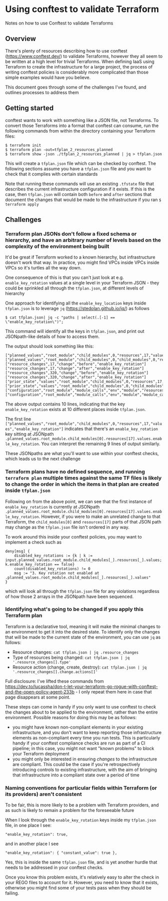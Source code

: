 # Using conftest to validate Terraform
Notes on how to use Conftest to validate Terraforms

## Overview
There's plenty of resources describing how to use conftest (https://www.conftest.dev/) to validate Terraforms, however they all seem to be written at a high level for trivial Terraforms. When defining IaaS using Terraform to create the infrastructure for a large project, the process of writing conftest policies is considerably more complicated than those simple examples would have you believe.

This document goes through some of the challenges I've found, and outlines processes to address them

## Getting started

conftest wants to work with something like a JSON file, not Terraforms. To convert those Terraforms into a format that conftest can consume, run the following commands from within the directory containing your Terraform files:
```
$ terraform init
$ terraform plan -out=tfplan_2_resources_planned
$ terraform show -json ./tfplan_2_resources_planned | jq > tfplan.json
```

This will create a `tfplan.json` file which can be checked by conftest. The following sections assume you have a `tfplan.json` file and you want to check that it complies with certain standards

Note that running these commands will use an existing `.tfstate` file that describes the current infrastructure configuration if it exists. If this is the case, then `tfplan.json` will contain both `before` and `after` sections that document the changes that would be made to the infrastructure if you ran `$ terraform apply`

## Challenges

### Terraform plan JSONs don't follow a fixed schema or hierarchy, and have an arbitrary number of levels based on the complexity of the environment being built

It'd be great if Terraform worked to a known hierarchy, but infrastructure doesn't work that way. In practice, you might find VPCs inside VPCs inside VPCs so it's turtles all the way down.

One consequence of this is that you can't just look at e.g. `enable_key_rotation` values at a single level in your Terraform JSON - they could be sprinkled all through the `tfplan.json`, at different levels of hierarchy

One approach for identifying all the `enable_key_location` keys inside `tfplan.json` is to leverage `jq` (https://stedolan.github.io/jq/) as follows

```
$ cat tfplan.json| jq -c "paths | select(.[-1] == \"enable_key_rotation\")";
```

This command will identify all the keys in `tfplan.json`, and print out JSONpath-like details of how to access them.

The output should look something like this:

```
["planned_values","root_module","child_modules",0,"resources",17,"values","enable_key_rotation"]
["planned_values","root_module","child_modules",0,"child_modules",0,"resources",82,"values","enable_key_rotation"]
["resource_changes",17,"change","before","enable_key_rotation"]
["resource_changes",17,"change","after","enable_key_rotation"]
["resource_changes",320,"change","before","enable_key_rotation"]
["resource_changes",320,"change","after","enable_key_rotation"]
["prior_state","values","root_module","child_modules",0,"resources",17,"values","enable_key_rotation"]
["prior_state","values","root_module","child_modules",0,"child_modules",4,"resources",82,"values","enable_key_rotation"]
["configuration","root_module","module_calls","env","module","resources",17,"expressions","enable_key_rotation"]
["configuration","root_module","module_calls","env","module","module_calls","fargate_tasks","module","resources",82,"expressions","enable_key_rotation"]
```

The above output contains 10 lines, indicating that the key `enable_key_rotation` exists at 10 different places inside `tfplan.json`.

The first line `["planned_values","root_module","child_modules",0,"resources",17,"values","enable_key_rotation"]` indicates that there's an `enable_key_rotation` key sitting at JSONpath `.planned_values.root_module.child_modules[0].resources[17].values.enable_key_rotation`. You can interpret the remaining 9 lines of output similarly.

These JSONpaths are what you'll want to use within your conftest checks, which leads us to the next challenge

### Terraform plans have no defined sequence, and running `terraform plan` multiple times against the same TF files is likely to change the order in which the items in that plan are created inside `tfplan.json`

Following on from the above point, we can see that the first instance of `enable_key_rotation` is currently at JSONpath `.planned_values.root_module.child_modules[0].resources[17].values.enable_key_rotation`. However, if you were to make an unrelated change to that Terraform, the `child_modules[0]` and `resources[17]` parts of that JSON path may change as the `tfplan.json` file isn't ordered in any way.

To work around this inside your conftest policies, you may want to implement a check such as 
```
deny[msg] {
    disabled_key_rotations := {k | k := input.planned_values.root_module.child_modules[_].resources[_].values; k.enable_key_rotation == false}
    count(disabled_key_rotations) != 0
    msg := "3. Key rotation not enabled at .planned_values.root_module.child_modules[_].resources[_].values"
}
```
which will look all through the `tfplan.json` file for any violations regardless of how those 2 arrays in the JSONpath have been sequenced.

### Identifying what's going to be changed if you apply this Terraform plan

Terraform is a declarative tool, meaning it will make the minimal changes to an environment to get it into the desired state. To identify only the changes that will be made to the current state of the environment, you can use `jq` as follows:
- Resource changes: `cat tfplan.json | jq .resource_changes`
- Type of resources being changed: `cat tfplan.json | jq '.resource_changes[].type'`
- Resource action (change, create, destroy): `cat tfplan.json | jq '.resource_changes[].change.actions[]'`

Full disclosure: I've lifted these commands from https://dev.to/lucassha/don-t-let-your-terraform-go-rogue-with-conftest-and-the-open-policy-agent-233b - I only repeat them here in case that page disappears at some point.

These steps can come in handy if you only want to use conftest to check the changes about to be applied to the environment, rather than the entire environment. Possible reasons for doing this may be as follows:
- you might have known non-compliant elements in your existing infrastructure, and you don't want to keep reporting those infrastructure elements as non-compliant every time you run tests. This is particularly handy if your conftest compliance checks are run as part of a CI pipeline; in this case, you might not want "known problems" to block your Terraform deployment
- you might only be interested in ensuring _changes_ to the infrastructure are compliant. This could be the case if you're retrospectively introducing controls to existing infrastructure, with the aim of bringing that infrastructure into a compliant state over a period of time

### Naming conventions for particular fields within Terraform (or its providers) aren't consistent

To be fair, this is more likely to be a problem with Terraform providers, and as such is likely to remain a problem for the foreseeable future

When I look through the `enable_key_rotation` keys inside my `tfplan.json` file, in one place I see:
```
"enable_key_rotation": true,
```
and in another place I see
```
"enable_key_rotation": { "constant_value": true },
```

Yes, this is inside the same `tfplan.json` file, and is yet another hurdle that needs to be addressed in your conftest checks.

Once you know this problem exists, it's relatively easy to alter the check in your REGO files to account for it. However, you need to know that it exists, otherwise you might find some of your tests pass when they should be failing.

